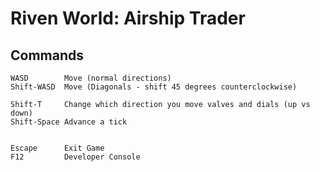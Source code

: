 # Riven World: Airship Trader #

## Commands ##
```
WASD        Move (normal directions)
Shift-WASD  Move (Diagonals - shift 45 degrees counterclockwise)

Shift-T     Change which direction you move valves and dials (up vs down)
Shift-Space Advance a tick


Escape      Exit Game
F12         Developer Console
```
